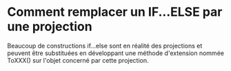# Comment remplacer un IF...ELSE par une projection

  
Beaucoup de constructions if...else sont en réalité des projections et peuvent être substituées en développant une méthode d'extension nommée ToXXX() sur l'objet concerné par cette projection.